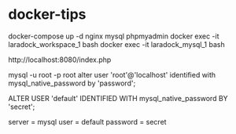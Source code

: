 # docker-tips


docker-compose up -d nginx mysql phpmyadmin
docker exec -it laradock_workspace_1 bash
docker exec -it laradock_mysql_1 bash


http://localhost:8080/index.php


mysql -u root -p
root
alter user 'root'@'localhost' identified with mysql_native_password by 'password';

ALTER USER 'default' IDENTIFIED WITH mysql_native_password BY 'secret';

server = mysql
user = default
password = secret

